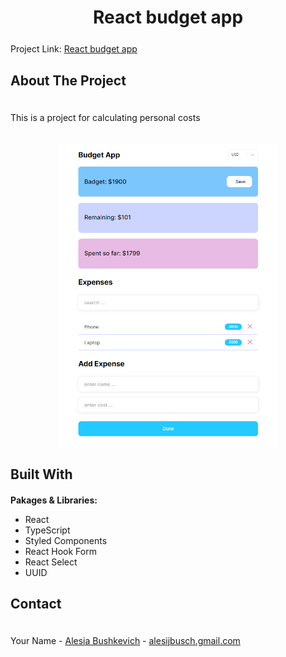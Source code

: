 <h1 align="center">React budget app</h1>
<p style="margin: 25px 0 30px;">Project Link: <a href="https://alesijbusch.github.io/react-budget-app/" target="_blank">React budget app</a></p>

<h2 >About The Project</h2>

<p style="padding:20px 0;">This is a project for calculating personal costs</p>

<img src="/preview/ract-budget-app.png" style="width: 70%; margin: 0 auto!important; display: block!important;">

<h2 height="25">Built With</h2>

<p style="margin-top:20px"><b>Pakages & Libraries:</b></p>
<ul>
    <li>React</li>
    <li>TypeScript</li>
    <li>Styled Components</li>
    <li>React Hook Form</li>
    <li>React Select</li>
    <li>UUID</li>
</ul>

<h2>Contact</h2>

<p style="padding:20px 0;">Your Name -  <a href="https://github.com/alesijbusch" target="_blank">Alesia Bushkevich</a> - <a href="mailto:alesijbusch.gmail.com" target="_blank">alesijbusch.gmail.com</a></p>
